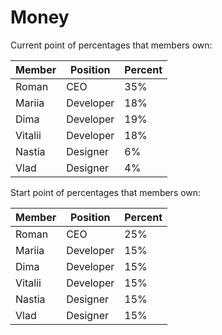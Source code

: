 # Money

Current point of percentages that members own:

| Member  | Position  | Percent |
| ------- | --------- | ------- |
| Roman   | CEO       | 35%     |
| Mariia  | Developer | 18%     |
| Dima    | Developer | 19%     |
| Vitalii | Developer | 18%     |
| Nastia  | Designer  | 6%      |
| Vlad    | Designer  | 4%      |

Start point of percentages that members own:

| Member  | Position  | Percent |
| ------- | --------- | ------- |
| Roman   | CEO       | 25%     |
| Mariia  | Developer | 15%     |
| Dima    | Developer | 15%     |
| Vitalii | Developer | 15%     |
| Nastia  | Designer  | 15%     |
| Vlad    | Designer  | 15%     |
